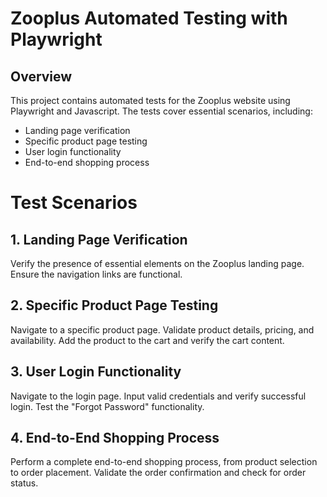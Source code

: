 # Zooplus Automated Testing with Playwright

## Overview

This project contains automated tests for the Zooplus website using Playwright and Javascript. The tests cover essential scenarios, including:

- Landing page verification
- Specific product page testing
- User login functionality
- End-to-end shopping process

# Test Scenarios
## 1. Landing Page Verification
Verify the presence of essential elements on the Zooplus landing page.
Ensure the navigation links are functional.
## 2. Specific Product Page Testing
Navigate to a specific product page.
Validate product details, pricing, and availability.
Add the product to the cart and verify the cart content.
## 3. User Login Functionality
Navigate to the login page.
Input valid credentials and verify successful login.
Test the "Forgot Password" functionality.
## 4. End-to-End Shopping Process
Perform a complete end-to-end shopping process, from product selection to order placement.
Validate the order confirmation and check for order status.
